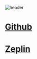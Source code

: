 ![header](https://capsule-render.vercel.app/api?type=wave&color=auto&height=200§ion=header&text=0912%20FigmaReport&fontSize=50)


# <a href="https://baesub.github.io/FigmaReport/"> Github </a>
# <a href="https://app.zeplin.io/project/6505aef75cc5ee0d09c7d8be/dashboard?sid=6505af039333f71cf450ab89"> Zeplin </a>

